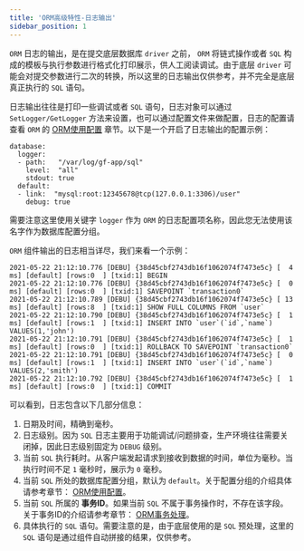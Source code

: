 ```yaml
---
title: 'ORM高级特性-日志输出'
sidebar_position: 1
---
```


`ORM` 日志的输出，是在提交底层数据库 `driver` 之前， `ORM` 将链式操作或者 `SQL` 构成的模板与执行参数进行格式化打印展示，供人工阅读调试。由于底层 `driver` 可能会对提交参数进行二次的转换，所以这里的日志输出仅供参考，并不完全是底层真正执行的 `SQL` 语句。

日志输出往往是打印一些调试或者 `SQL` 语句，日志对象可以通过 `SetLogger/GetLogger` 方法来设置，也可以通过配置文件来做配置，日志的配置请查看 `ORM` 的 [ORM使用配置](output/goframe-v2.3-md/核心组件-重点/数据库ORM/ORM使用配置) 章节。以下是一个开启了日志输出的配置示例：

```
database:
  logger:
  - path:   "/var/log/gf-app/sql"
    level:  "all"
    stdout: true
  default:
  - link:  "mysql:root:12345678@tcp(127.0.0.1:3306)/user"
    debug: true
```

需要注意这里使用关键字 `logger` 作为 `ORM` 的日志配置项名称，因此您无法使用该名字作为数据库配置分组。

`ORM` 组件输出的日志相当详尽，我们来看一个示例：

```
2021-05-22 21:12:10.776 [DEBU] {38d45cbf2743db16f1062074f7473e5c} [  4 ms] [default] [rows:0  ] [txid:1] BEGIN
2021-05-22 21:12:10.776 [DEBU] {38d45cbf2743db16f1062074f7473e5c} [  0 ms] [default] [rows:0  ] [txid:1] SAVEPOINT `transaction0`
2021-05-22 21:12:10.789 [DEBU] {38d45cbf2743db16f1062074f7473e5c} [ 13 ms] [default] [rows:8  ] [txid:1] SHOW FULL COLUMNS FROM `user`
2021-05-22 21:12:10.790 [DEBU] {38d45cbf2743db16f1062074f7473e5c} [  1 ms] [default] [rows:1  ] [txid:1] INSERT INTO `user`(`id`,`name`) VALUES(1,'john')
2021-05-22 21:12:10.791 [DEBU] {38d45cbf2743db16f1062074f7473e5c} [  1 ms] [default] [rows:0  ] [txid:1] ROLLBACK TO SAVEPOINT `transaction0`
2021-05-22 21:12:10.791 [DEBU] {38d45cbf2743db16f1062074f7473e5c} [  0 ms] [default] [rows:1  ] [txid:1] INSERT INTO `user`(`id`,`name`) VALUES(2,'smith')
2021-05-22 21:12:10.792 [DEBU] {38d45cbf2743db16f1062074f7473e5c} [  1 ms] [default] [rows:0  ] [txid:1] COMMIT
```

可以看到，日志包含以下几部分信息：

1. 日期及时间，精确到毫秒。
2. 日志级别。因为 `SQL` 日志主要用于功能调试/问题排查，生产环境往往需要关闭掉，因此日志级别固定为 `DEBUG` 级别。
3. 当前 `SQL` 执行耗时。从客户端发起请求到接收到数据的时间，单位为毫秒。当执行时间不足 `1` 毫秒时，展示为 `0` 毫秒。
4. 当前 `SQL` 所处的数据库配置分组，默认为 `default`。关于配置分组的介绍具体请参考章节： [ORM使用配置](output/goframe-v2.3-md/核心组件-重点/数据库ORM/ORM使用配置)。
5. 当前 `SQL` 所属的 **事务ID**。如果当前 `SQL` 不属于事务操作时，不存在该字段。关于事务ID的介绍请参考章节： [ORM事务处理](output/goframe-v2.3-md/核心组件-重点/数据库ORM/ORM事务处理)。
6. 具体执行的 `SQL` 语句。需要注意的是，由于底层使用的是 `SQL` 预处理，这里的 `SQL` 语句是通过组件自动拼接的结果，仅供参考。